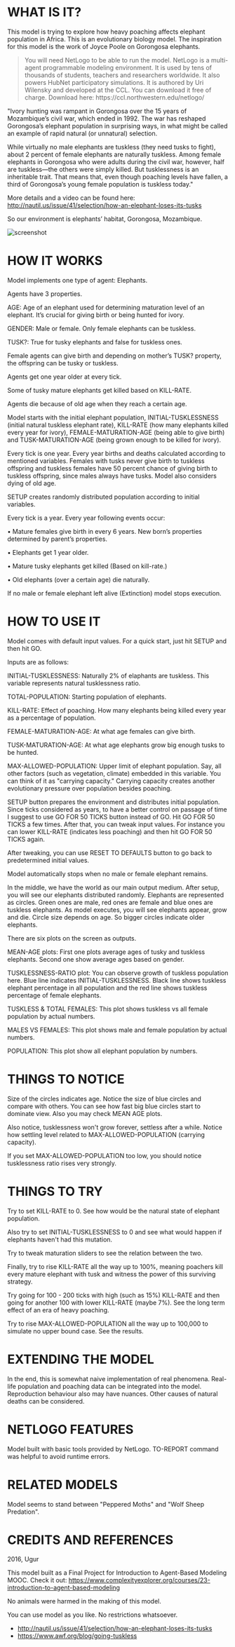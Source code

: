 # WHAT IS IT?

This model is trying to explore how heavy poaching affects elephant population in Africa. This is an evolutionary biology model. The inspiration for this model is the work of Joyce Poole  on Gorongosa elephants.

<blockquote>You will need NetLogo to be able to run the model. NetLogo is a multi-agent programmable modeling environment. It is used by tens of thousands of students, teachers and researchers worldwide. It also powers HubNet participatory simulations. It is authored by Uri Wilensky and developed at the CCL. You can download it free of charge. Download here:
https://ccl.northwestern.edu/netlogo/</blockquote>

"Ivory hunting was rampant in Gorongosa over the 15 years of Mozambique’s civil war, which ended in 1992. The war has reshaped Gorongosa’s elephant population in surprising ways, in what might be called an example of rapid natural (or unnatural) selection.

While virtually no male elephants are tuskless (they need tusks to fight), about 2 percent of female elephants are naturally tuskless. Among female elephants in Gorongosa who were adults during the civil war, however, half are tuskless—the others were simply killed. But tusklessness is an inheritable trait. That means that, even though poaching levels have fallen, a third of Gorongosa’s young female population is tuskless today."

More details and a video can be found here: http://nautil.us/issue/41/selection/how-an-elephant-loses-its-tusks

So our environment is elephants’ habitat, Gorongosa, Mozambique.

![screenshot](https://raw.githubusercontent.com/humbleai/elephants/master/2016-10-31_15-43-20.png)

# HOW IT WORKS

Model implements one type of agent: Elephants.

Agents have 3 properties.

AGE: Age of an elephant used for determining maturation level of an elephant. It’s crucial for giving birth or being hunted for ivory.

GENDER: Male or female. Only female elephants can be tuskless.

TUSK?: True for tusky elephants and false for tuskless ones.

Female agents can give birth and depending on mother’s TUSK? property, the offspring can be tusky or tuskless.

Agents get one year older at every tick.

Some of tusky mature elephants get killed based on KILL-RATE.

Agents die because of old age when they reach a certain age.


Model starts with the initial elephant population, INITIAL-TUSKLESSNESS (initial natural tuskless elephant rate), KILL-RATE  (how many elephants killed every year for ivory), FEMALE-MATURATION-AGE (being able to give birth) and TUSK-MATURATION-AGE (being grown enough to be killed for ivory).

Every tick is one year. Every year births and deaths calculated according to mentioned variables. Females with tusks never give birth to tuskless offspring and tuskless females have 50 percent chance of giving birth to tuskless offspring, since males always have tusks. Model also considers dying of old age.

SETUP creates randomly distributed population according to initial variables.

Every tick is a year. Every year following events occur:

• Mature females give birth in every 6 years. New born’s properties determined by parent’s properties.

• Elephants get 1 year older.

• Mature tusky elephants get killed (Based on kill-rate.)

• Old elephants (over a certain age) die naturally.


If no male or female elephant left alive (Extinction) model stops execution.

# HOW TO USE IT

Model comes with default input values. For a quick start, just hit SETUP and then hit GO.

Inputs are as follows:

INITIAL-TUSKLESSNESS: Naturally 2% of elaphants are tuskless. This variable represents natural tusklessness ratio.

TOTAL-POPULATION: Starting population of elephants.

KILL-RATE: Effect of poaching. How many elephants being killed every year as a percentage of population.

FEMALE-MATURATION-AGE: At what age females can give birth.

TUSK-MATURATION-AGE: At what age elephants grow big enough tusks to be hunted.

MAX-ALLOWED-POPULATION: Upper limit of elephant population. Say, all other factors (such as vegetation, climate) embedded in this variable. You can think of it as "carrying capacity." Carrying capacity creates another evolutionary pressure over population besides poaching.

SETUP button prepares the environment and distributes initial population. Since ticks considered as years, to have a better control on passage of time I suggest to use GO FOR 50 TICKS button instead of GO. Hit GO FOR 50 TICKS a few times. After that, you can tweak input values. For instance you can lower KILL-RATE (indicates less poaching) and then hit GO FOR 50 TICKS again.

After tweaking, you can use RESET TO DEFAULTS button to go back to predetermined initial values.

Model automatically stops when no male or female elephant remains.

In the middle, we have the world as our main output medium. After setup, you will see our elephants distributed randomly. Elephants are represented as circles. Green ones are male, red ones are female and blue ones are tuskless elephants. As model executes, you will see elephants appear, grow and die. Circle size depends on age. So bigger circles indicate older elephants.

There are six plots on the screen as outputs.

MEAN-AGE plots: First one plots average ages of tusky and tuskless elephants. Second one show average ages based on gender.

TUSKLESSNESS-RATIO plot: You can observe growth of tuskless population here. Blue line indicates INITIAL-TUSKLESSNESS. Black line shows tuskless elephant percentage in all population and the red line shows tuskless percentage of female elephants.

TUSKLESS & TOTAL FEMALES: This plot shows tuskless vs all female population by actual numbers.

MALES VS FEMALES: This plot shows male and female population by actual numbers.

POPULATION: This plot show all elephant population by numbers.


# THINGS TO NOTICE

Size of the circles indicates age. Notice the size of blue circles and compare with others. You can see how fast big blue circles start to dominate view. Also you may check MEAN AGE plots.

Also notice, tusklessness won't grow forever, settless after a while. Notice how settling level related to MAX-ALLOWED-POPULATION (carrying capacity).

If you set MAX-ALLOWED-POPULATION too low, you should notice tusklessness ratio rises very strongly.

# THINGS TO TRY

Try to set KILL-RATE to 0. See how would be the natural state of elephant population.

Also try to set INITIAL-TUSKLESSNESS to 0 and see what would happen if elephants haven't had this mutation.

Try to tweak maturation sliders to see the relation between the two.

Finally, try to rise KILL-RATE all the way up to 100%, meaning poachers kill every mature elephant with tusk and witness the power of this surviving strategy.

Try going for 100 - 200 ticks with high (such as 15%) KILL-RATE and then going for another 100 with lower KILL-RATE (maybe 7%). See the long term effect of an era of heavy poaching.

Try to rise MAX-ALLOWED-POPULATION all the way up to 100,000 to simulate no upper bound case. See the results.

# EXTENDING THE MODEL

In the end, this is somewhat naive implementation of real phenomena. Real-life population and poaching data can be integrated into the model. Reproduction behaviour also may have nuances. Other causes of natural deaths can be considered.

# NETLOGO FEATURES

Model built with basic tools provided by NetLogo. TO-REPORT command was helpful to avoid runtime errors.

# RELATED MODELS

Model seems to stand between "Peppered Moths" and "Wolf Sheep Predation".

# CREDITS AND REFERENCES

2016, Ugur

This model built as a Final Project for Introduction to Agent-Based Modeling MOOC. Check it out: https://www.complexityexplorer.org/courses/23-introduction-to-agent-based-modeling

No animals were harmed in the making of this model.

You can use model as you like. No restrictions whatsoever.

* http://nautil.us/issue/41/selection/how-an-elephant-loses-its-tusks
* https://www.awf.org/blog/going-tuskless
